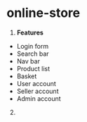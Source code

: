 # online-store
 1. **Features**
   * Login form
   * Search bar
   * Nav bar
   * Product list
   * Basket
   * User account
   * Seller account
   * Admin account
 2. 
